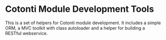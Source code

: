 # Cotonti Module Development Tools

This is a set of helpers for Cotonti module development. It includes a simple ORM, a MVC toolkit with class autoloader and a helper for building a RESTful webservice.
